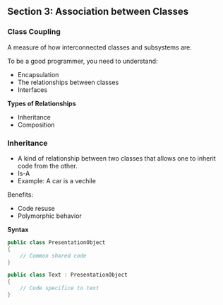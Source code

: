 ## **Section 3: Association between Classes**

### **Class Coupling**

A measure of how interconnected classes and subsystems are.

To be a good programmer, you need to understand:
* Encapsulation
* The relationships between classes
* Interfaces

**Types of Relationships**
* Inheritance
* Composition

### **Inheritance**

* A kind of relationship between two classes that allows one to inherit code from the other.
* Is-A
* Example: A car is a vechile

Benefits:
* Code resuse
* Polymorphic behavior

**Syntax**
```csharp
public class PresentationObject
{
    // Common shared code
}

public class Text : PresentationObject
{
    // Code specifice to text
}
```